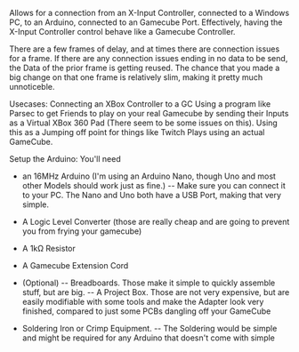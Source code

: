 ﻿Allows for a connection from an X-Input Controller, connected to a Windows PC, to an Arduino, connected to an Gamecube Port.
Effectively, having the X-Input Controller control behave like a Gamecube Controller.

There are a few frames of delay, and at times there are connection issues for a frame.
If there are any connection issues ending in no data to be send, the Data of the prior frame is getting reused.
The chance that you made a big change on that one frame is relatively slim, making it pretty much unnoticeble.

Usecases:
Connecting an XBox Controller to a GC
Using a program like Parsec to get Friends to play on your real Gamecube by sending their Inputs as a Virtual XBox 360 Pad (There seem to be some issues on this).
Using this as a Jumping off point for things like Twitch Plays using an actual GameCube.

Setup the Arduino:
You'll need
- an 16MHz Arduino (I'm using an Arduino Nano, though Uno and most other Models should work just as fine.)
-- Make sure you can connect it to your PC. The Nano and Uno both have a USB Port, making that very simple.
- A Logic Level Converter (those are really cheap and are going to prevent you from frying your gamecube)
- A 1kΩ Resistor
- A Gamecube Extension Cord
- (Optional)
-- Breadboards. Those make it simple to quickly assemble stuff, but are big.
-- A Project Box. Those are not very expensive, but are easily modifiable with some tools and make the Adapter look very finished, compared to just some PCBs dangling off your GameCube

- Soldering Iron or Crimp Equipment.
-- The Soldering would be simple and might be required for any Arduino that doesn't come with simple 